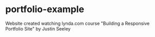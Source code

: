 # portfolio-example
Website created watching lynda.com course "Building a Responsive Portfolio Site" by Justin Seeley
